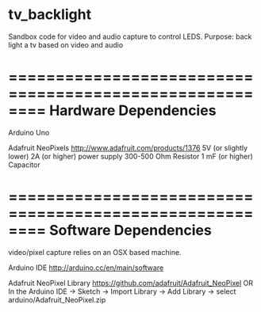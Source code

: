 tv_backlight
============
Sandbox code for video and audio capture to control LEDS.
Purpose: back light a tv based on video and audio


========================================================
 Hardware Dependencies
========================================================

Arduino Uno

Adafruit NeoPixels http://www.adafruit.com/products/1376
  5V (or slightly lower) 2A (or higher) power supply
  300-500 Ohm Resistor
  1 mF (or higher) Capacitor

========================================================
 Software Dependencies
========================================================
video/pixel capture relies on an OSX based machine.

Arduino IDE
  http://arduino.cc/en/main/software

Adafruit NeoPixel Library
  https://github.com/adafruit/Adafruit_NeoPixel
OR
  In the Arduino IDE -> Sketch -> Import Library -> Add Library -> select arduino/Adafruit_NeoPixel.zip


